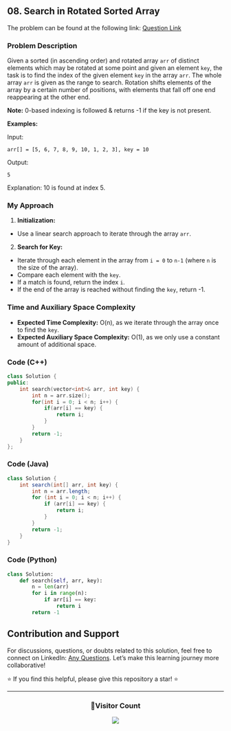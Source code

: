 ## 08. Search in Rotated Sorted Array

The problem can be found at the following link: [Question Link](https://www.geeksforgeeks.org/problems/search-in-a-rotated-array4618/1)

### Problem Description

Given a sorted (in ascending order) and rotated array `arr` of distinct elements which may be rotated at some point and given an element `key`, the task is to find the index of the given element `key` in the array `arr`. The whole array `arr` is given as the range to search. Rotation shifts elements of the array by a certain number of positions, with elements that fall off one end reappearing at the other end.

**Note:** 0-based indexing is followed & returns -1 if the key is not present.

**Examples:**

Input:

```
arr[] = [5, 6, 7, 8, 9, 10, 1, 2, 3], key = 10
```

Output:

```
5
```

Explanation:
10 is found at index 5.

### My Approach

1. **Initialization:**

- Use a linear search approach to iterate through the array `arr`.

2. **Search for Key:**

- Iterate through each element in the array from `i = 0` to `n-1` (where `n` is the size of the array).
- Compare each element with the `key`.
- If a match is found, return the index `i`.
- If the end of the array is reached without finding the `key`, return -1.

### Time and Auxiliary Space Complexity

- **Expected Time Complexity:** O(n), as we iterate through the array once to find the `key`.
- **Expected Auxiliary Space Complexity:** O(1), as we only use a constant amount of additional space.

### Code (C++)

```cpp
class Solution {
public:
    int search(vector<int>& arr, int key) {
        int n = arr.size();
        for(int i = 0; i < n; i++) {
            if(arr[i] == key) {
                return i;
            }
        }
        return -1;
    }
};
```

### Code (Java)

```java
class Solution {
    int search(int[] arr, int key) {
        int n = arr.length;
        for (int i = 0; i < n; i++) {
            if (arr[i] == key) {
                return i;
            }
        }
        return -1;
    }
}
```

### Code (Python)

```python
class Solution:
    def search(self, arr, key):
        n = len(arr)
        for i in range(n):
            if arr[i] == key:
                return i
        return -1
```

## Contribution and Support

For discussions, questions, or doubts related to this solution, feel free to connect on LinkedIn: [Any Questions](https://www.linkedin.com/in/patel-hetkumar-sandipbhai-8b110525a/). Let’s make this learning journey more collaborative!

⭐ If you find this helpful, please give this repository a star! ⭐

---

<div align="center">
  <h3><b>📍Visitor Count</b></h3>
</div>

<p align="center">
  <img src="https://visitor-badge.laobi.icu/badge?page_id=Hunterdii.GeeksforGeeks-POTD" />
</p>
